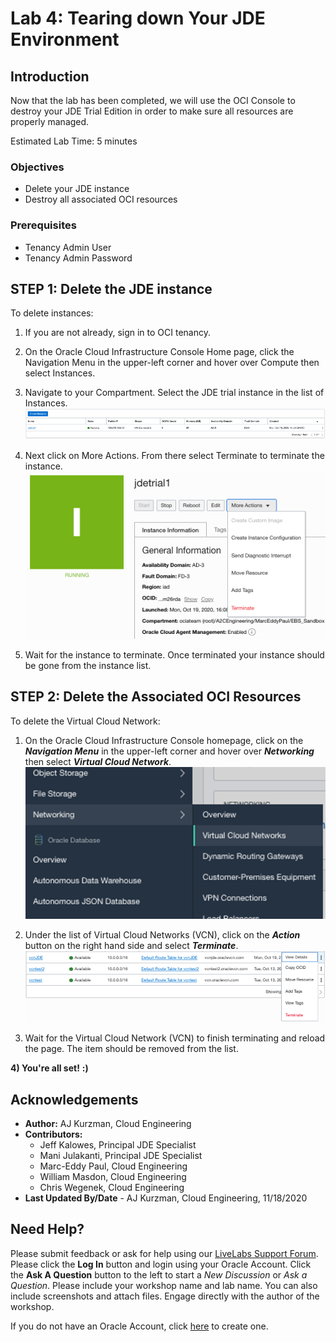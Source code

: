 # Lab 4: Tearing down Your JDE Environment

## Introduction
Now that the lab has been completed, we will use the OCI Console to destroy your JDE Trial Edition in order to make sure all resources are properly managed. 

Estimated Lab Time: 5 minutes


### Objectives
* Delete your JDE instance
* Destroy all associated OCI resources

### Prerequisites
* Tenancy Admin User
* Tenancy Admin Password

## **STEP 1:** Delete the JDE instance

To delete instances:

1. If you are not already, sign in to OCI tenancy.


2. On the Oracle Cloud Infrastructure Console Home page, click the Navigation Menu   in the upper-left corner and hover over Compute then select Instances.


3. Navigate to your Compartment. Select the JDE trial instance in the list of Instances.
    ![](./images/jde-trial-select.png " ")

4. Next click on More Actions. From there select Terminate to terminate the instance.
    ![](./images/terminate-button.png " ")

5. Wait for the instance to terminate. Once terminated your instance should be gone from the instance list.

## **STEP 2:** Delete the Associated OCI Resources

To delete the Virtual Cloud Network:

1. On the Oracle Cloud Infrastructure Console homepage, click on the ***Navigation Menu*** in the upper-left corner and hover over ***Networking*** then select ***Virtual Cloud Network***.
    ![](./images/vcn-select.png " ")

2. Under the list of Virtual Cloud Networks (VCN), click on the ***Action*** button on the right hand side and select ***Terminate***.
    ![](./images/vcn-terminate.png " ")

3. Wait for the Virtual Cloud Network (VCN) to finish terminating and reload the page. The item should be removed from the list. 

**4) You're all set!**
    **:)**

## Acknowledgements
* **Author:** AJ Kurzman, Cloud Engineering
* **Contributors:**
    * Jeff Kalowes, Principal JDE Specialist
    * Mani Julakanti, Principal JDE Specialist
    * Marc-Eddy Paul, Cloud Engineering
    * William Masdon, Cloud Engineering
    * Chris Wegenek, Cloud Engineering 
* **Last Updated By/Date** - AJ Kurzman, Cloud Engineering, 11/18/2020


## Need Help?
Please submit feedback or ask for help using our [LiveLabs Support Forum](https://community.oracle.com/tech/developers/categories/migrate-saas-to-oci). Please click the **Log In** button and login using your Oracle Account. Click the **Ask A Question** button to the left to start a *New Discussion* or *Ask a Question*.  Please include your workshop name and lab name.  You can also include screenshots and attach files.  Engage directly with the author of the workshop.

If you do not have an Oracle Account, click [here](https://profile.oracle.com/myprofile/account/create-account.jspx) to create one.